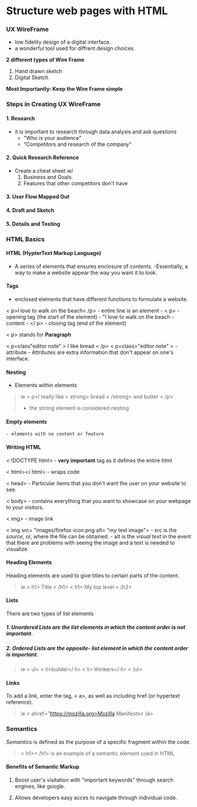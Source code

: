 # Structure web pages with HTML

### UX WireFrame 

- low fidelity design of a digital interface.
- a wonderful tool used for diffrent design choices. 

**2 different types of Wire Frame**

1. Hand drawn sketch
2. Digital Sketch

**Most Importantly: Keep the Wire Frame simple**

### Steps in Creating UX WireFrame

#### 1. Research

- it is important to research through data analysis and ask questions
    - "Who is your audience"
    - "Competitors and research of the company"

#### 2. Quick Research Reference

- Create a cheat sheet w/ 
    1. Business and Goals
    2. Features that other competitors don't have

#### 3. User Flow Mapped Out

#### 4. Draft and Sketch

#### 5. Details and Testing

### HTML Basics

#### HTML (HypterText Markup Language)
   
 - A series of elements that ensures enclosure of contents.
    -Essentially, a way to make a website appear the way you want it to look.

#### Tags
- enclosed elements that have different functions to formulate a website. 

< p>I love to walk on the beach< /p> - entire line is an element
    - < p> - opening tag (the start of the element)
    - "I love to walk on the beach - content
    - </ p> - closing tag (end of the element)

< p> stands for **Paragraph**

< p=class"editor note"  > I like bread < /p>
< p=class="editor note" > - attribute
    - Attributes are extra information that don't appear on one's interface. 

#### Nesting
- Elements within elements 

> ie < p>I really like < strong> bread < /strong> and butter < /p>
> - the strong element is considered nesting

#### Empty elements
    - elements with no content or feature

#### Writing HTML

< !DOCTYPE html> - **very important** tag as it defines the entire html 

< html></ html> - wraps code

< head> - Particular items that you don't want the user on your website to see. 

< body> - contains everything that you want to showcase on your webpage to your visitors.

< img> - image link

< img src= "images/firefox-icon.png alt= "my test image"> 
    - src is the *source*, or, where the file can be obtained.
    - alt is the *visual text* in the event that there are problems with seeing the image and a text is needed to visualize.

#### Heading Elements

Heading elements are used to give titles to certain parts of the content. 

> ie < h1> Title < /h1>
>    < h1> My top level < /h2>

#### Lists

There are two types of list elements

##### 1. Unordered Lists are the list elements in which the content order  is not important.

##### 2. Ordered Lists are the opposite- list element in which the content order is important.

> ie < ul>
>      < li>builder</ li>
>      < li> thinkers</ li>
>    < /ul>

#### Links

To add a link, enter the tag, < a>, as well as including href (or hypertext reference).

> ie < ahref="https://mozilla.org>Mozilla Manifesto< /a>

### Semantics

*Semantics* is defined as the purpose of a specific fragment within the code.

> < h1>< /h1> is an example of a semantic element used in HTML

#### Benefits of Semantic Markup

1. Boost user's visitation with "important keywords" through search engines, like google.

2. Allows developers easy acces to navigate through individual code. 